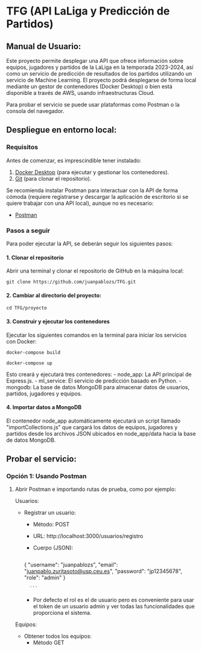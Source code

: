 # TFG (API LaLiga y Predicción de Partidos)

## Manual de Usuario:

Este proyecto permite desplegar una API que ofrece información sobre equipos, jugadores y partidos de la LaLiga en la temporada 2023-2024, así  como un servicio de predicción de resultados de los partidos utilizando un servicio de Machine Learning. El proyecto podrá desplegarse de forma local mediante un gestor de contenedores (Docker Desktop) o bien está disponible a través de AWS, usando infraestructuras Cloud. 

Para probar el servicio se puede usar plataformas como Postman o la consola del navegador.

## Despliegue en entorno local:

### Requisitos

Antes de comenzar, es imprescindible tener instalado:

1. [Docker Desktop](https://www.docker.com/products/docker-desktop) (para ejecutar y gestionar los contenedores).
2. [Git](https://git-scm.com/) (para clonar el repositorio). 

Se recomienda instalar Postman para interactuar con la API de forma cómoda (requiere registrarse y descargar la aplicación de escritorio si se quiere trabajar con una API local), aunque no es necesario:

- [Postman](https://www.postman.com/downloads)

### Pasos a seguir

Para poder ejecutar la API, se deberán seguir los siguientes pasos:
    
#### 1. Clonar el repositorio

Abrir una terminal y clonar el repositorio de GitHub en la máquina local:

    git clone https://github.com/juanpablozs/TFG.git

#### 2. Cambiar al directorio del proyecto:

    cd TFG/proyecto

#### 3. Construir y ejecutar los contenedores

Ejecutar los siguientes comandos en la terminal para iniciar los servicios con Docker:

    docker-compose build
    
    docker-compose up

Esto creará y ejecutará tres contenedores:
    - node_app: La API principal de Express.js.
    - ml_service: El servicio de predicción basado en Python.
    - mongodb: La base de datos MongoDB para almacenar datos de usuarios, partidos, jugadores y equipos.

#### 4. Importar datos a MongoDB

El contenedor node_app automáticamente ejecutará un script llamado "importCollections.js" que cargará los datos de equipos, jugadores y partidos desde los archivos JSON ubicados en node_app/data hacia la base de datos MongoDB.

## Probar el servicio:

### Opción 1: Usando Postman

1. Abrir Postman e importando rutas de prueba, como por ejemplo:

    Usuarios:
    - Registrar un usuario:
        - Método: POST
        - URL: http://localhost:3000/usuarios/registro
        - Cuerpo (JSON):
   
            ```json
        {
            "username": "juanpablozs",
            "email": "juanpablo.zuritasoto@usp.ceu.es",
            "password": "jp12345678",
            "role": "admin"
        }
         
            ```
        - Por defecto el rol es el de usuario pero es conveniente para usar el token de un usuario admin y ver todas las funcionalidades que proporciona el sistema.     

    Equipos:
    - Obtener todos los equipos:
        - Método GET

    